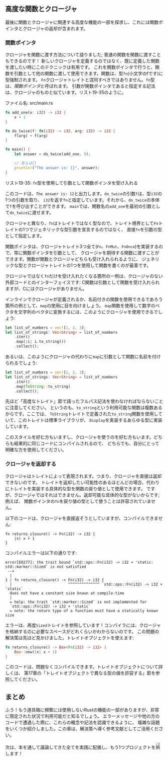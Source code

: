 <!-- ## Advanced Functions and Closures -->

## 高度な関数とクロージャ

<!-- Finally, we’ll explore some advanced features related to functions and -->
<!-- closures, which include function pointers and returning closures. -->

最後に関数とクロージャに関連する高度な機能の一部を探求し、これには関数ポインタとクロージャの返却が含まれます。

<!-- ### Function Pointers -->

### 関数ポインタ

<!-- We’ve talked about how to pass closures to functions; you can also pass regular -->
<!-- functions to functions! This technique is useful when you want to pass a -->
<!-- function you’ve already defined rather than defining a new closure. Doing this -->
<!-- with function pointers will allow you to use functions as arguments to other -->
<!-- functions. Functions coerce to the type `fn` (with a lowercase f), not to be -->
<!-- confused with the `Fn` closure trait. The `fn` type is called a *function -->
<!-- pointer*. The syntax for specifying that a parameter is a function pointer is -->
<!-- similar to that of closures, as shown in Listing 19-35. -->

クロージャを関数に渡す方法について語りました; 普通の関数を関数に渡すこともできるのです！
新しいクロージャを定義するのではなく、既に定義した関数を渡したい時にこのテクニックは有用です。
これを関数ポインタで行うと、関数を引数として他の関数に渡して使用できます。関数は、型`fn`(小文字のfです)に型強制されます。
`Fn`クロージャトレイトと混同すべきではありません。`fn`型は、*関数ポインタ*と呼ばれます。
引数が関数ポインタであると指定する記法は、クロージャのものと似ています。リスト19-35のように。

<!-- <span class="filename">Filename: src/main.rs</span> -->

<span class="filename">ファイル名: src/main.rs</span>

```rust
fn add_one(x: i32) -> i32 {
    x + 1
}

fn do_twice(f: fn(i32) -> i32, arg: i32) -> i32 {
    f(arg) + f(arg)
}

fn main() {
    let answer = do_twice(add_one, 5);

    // 答えは{}
    println!("The answer is: {}", answer);
}
```

<!-- <span class="caption">Listing 19-35: Using the `fn` type to accept a function -->
<!-- pointer as an argument</span> -->

<span class="caption">リスト19-35: `fn`型を使用して引数として関数ポインタを受け入れる</span>

<!-- This code prints `The answer is: 12`. We specify that the parameter `f` in -->
<!-- `do_twice` is an `fn` that takes one parameter of type `i32` and returns an -->
<!-- `i32`. We can then call `f` in the body of `do_twice`. In `main`, we can pass -->
<!-- the function name `add_one` as the first argument to `do_twice`. -->

このコードは、`The answer is: 12`と出力します。`do_twice`の引数`f`は、型`i32`の1つの引数を取り、
`i32`を返す`fn`と指定しています。それから、`do_twice`の本体で`f`を呼び出すことができます。
`main`では、関数名の`add_one`を最初の引数として`do_twice`に渡せます。

<!-- Unlike closures, `fn` is a type rather than a trait, so we specify `fn` as the -->
<!-- parameter type directly rather than declaring a generic type parameter with one -->
<!-- of the `Fn` traits as a trait bound. -->

クロージャと異なり、`fn`はトレイトではなく型なので、トレイト境界として`Fn`トレイトの1つでジェネリックな型引数を宣言するのではなく、
直接`fn`を引数の型として指定します。

<!-- Function pointers implement all three of the closure traits (`Fn`, `FnMut`, and -->
<!-- `FnOnce`), so you can always pass a function pointer as an argument for a -->
<!-- function that expects a closure. It’s best to write functions using a generic -->
<!-- type and one of the closure traits so your functions can accept either -->
<!-- functions or closures. -->

関数ポインタは、クロージャトレイト3つ全て(`Fn`、`FnMut`、`FnOnce`)を実装するので、常に関数ポインタを引数として、
クロージャを期待する関数に渡すことができます。関数が関数とクロージャどちらも受け入れられるように、
ジェネリックな型とクロージャトレイトの1つを使用して関数を書くのが最善です。

<!-- An example of where you would want to only accept `fn` and not closures is when -->
<!-- interfacing with external code that doesn’t have closures: C functions can -->
<!-- accept functions as arguments, but C doesn’t have closures. -->

クロージャではなく`fn`だけを受け入れたくなる箇所の一例は、クロージャのない外部コードとのインターフェイスです:
C関数は引数として関数を受け入れられますが、Cにはクロージャがありません。

<!-- couldだが、でしょうでは文を続けられないので、できるであろうにしている -->

<!-- As an example of where you could use either a closure defined inline or a named -->
<!-- function, let’s look at a use of `map`. To use the `map` function to turn a -->
<!-- vector of numbers into a vector of strings, we could use a closure, like this: -->

インラインでクロージャが定義されるか、名前付きの関数を使用できるであろう箇所の例として、`map`の使用に目を向けましょう。
`map`関数を使用して数字のベクタを文字列のベクタに変換するには、このようにクロージャを使用できるでしょう:

```rust
let list_of_numbers = vec![1, 2, 3];
let list_of_strings: Vec<String> = list_of_numbers
    .iter()
    .map(|i| i.to_string())
    .collect();
```

<!-- Or we could name a function as the argument to `map` instead of the closure, -->
<!-- like this: -->

あるいは、このようにクロージャの代わりに`map`に引数として関数に名前を付けられるでしょう:

```rust
let list_of_numbers = vec![1, 2, 3];
let list_of_strings: Vec<String> = list_of_numbers
    .iter()
    .map(ToString::to_string)
    .collect();
```

<!-- Note that we must use the fully qualified syntax that we talked about earlier -->
<!-- in the “Advanced Traits” section because there are multiple functions available -->
<!-- named `to_string`. Here, we’re using the `to_string` function defined in the -->
<!-- `ToString` trait, which the standard library has implemented for any type that -->
<!-- implements `Display`. -->

先ほど「高度なトレイト」節で語ったフルパス記法を使わなければならないことに注意してください。
というのも、`to_string`という利用可能な関数は複数あるからです。ここでは、
`ToString`トレイトで定義された`to_string`関数を使用していて、このトレイトは標準ライブラリが、
`Display`を実装するあらゆる型に実装しています。

<!-- Some people prefer this style, and some people prefer to use closures. They end -->
<!-- up compiling to the same code, so use whichever style is clearer to you. -->

このスタイルを好む方もいますし、クロージャを使うのを好む方もいます。どちらも結果的に同じコードにコンパイルされるので、
どちらでも、自分にとって明確な方を使用してください。

<!-- ### Returning Closures -->

### クロージャを返却する

<!-- Closures are represented by traits, which means you can’t return closures -->
<!-- directly. In most cases where you might want to return a trait, you can instead -->
<!-- use the concrete type that implements the trait as the return value of the -->
<!-- function. But you can’t do that with closures because they don’t have a -->
<!-- concrete type that is returnable; you’re not allowed to use the function -->
<!-- pointer `fn` as a return type, for example. -->

クロージャはトレイトによって表現されます。つまり、クロージャを直接は返却できないのです。
トレイトを返却したい可能性のあるほとんどの場合、代わりにトレイトを実装する具体的な型を関数の戻り値として使用できます。
ですが、クロージャではそれはできません。返却可能な具体的な型がないからです; 例えば、
関数ポインタの`fn`を戻り値の型として使うことは許容されていません。

<!-- The following code tries to return a closure directly, but it won’t compile: -->

以下のコードは、クロージャを直接返そうとしていますが、コンパイルできません:

```rust,ignore
fn returns_closure() -> Fn(i32) -> i32 {
    |x| x + 1
}
```

<!-- The compiler error is as follows: -->

コンパイルエラーは以下の通りです:

```text
error[E0277]: the trait bound `std::ops::Fn(i32) -> i32 + 'static:
std::marker::Sized` is not satisfied
 -->
  |
1 | fn returns_closure() -> Fn(i32) -> i32 {
  |                         ^^^^^^^^^^^^^^ `std::ops::Fn(i32) -> i32 + 'static`
  does not have a constant size known at compile-time
  |
  = help: the trait `std::marker::Sized` is not implemented for
  `std::ops::Fn(i32) -> i32 + 'static`
  = note: the return type of a function must have a statically known size
```

<!-- The error references the `Sized` trait again! Rust doesn’t know how much space -->
<!-- it will need to store the closure. We saw a solution to this problem earlier. -->
<!-- We can use a trait object: -->

エラーは、再度`Sized`トレイトを参照しています！コンパイラには、クロージャを格納するのに必要なスペースがどれくらいかわからないのです。
この問題の解決策は先ほど見かけました。トレイトオブジェクトを使えます:

```rust
fn returns_closure() -> Box<Fn(i32) -> i32> {
    Box::new(|x| x + 1)
}
```

<!-- This code will compile just fine. For more about trait objects, refer to the -->
<!-- “Using Trait Objects That Allow for Values of Different Types” section in -->
<!-- Chapter 17. -->

このコードは、問題なくコンパイルできます。トレイトオブジェクトについて詳しくは、
第17章の「トレイトオブジェクトで異なる型の値を許容する」節を参照してください。

<!-- ## Summary -->

## まとめ

<!-- Whew! Now you have some features of Rust in your toolbox that you won’t use -->
<!-- often, but you’ll know they’re available in very particular circumstances. -->
<!-- We’ve introduced several complex topics so that when you encounter them in -->
<!-- error message suggestions or in other peoples’ code, you’ll be able to -->
<!-- recognize these concepts and syntax. Use this chapter as a reference to guide -->
<!-- you to solutions. -->

ふう！もう道具箱に頻繁には使用しないRustの機能の一部がありますが、非常に限定された状況で利用可能だと知るでしょう。
エラーメッセージや他の方のコードで遭遇した際に、これらの概念や記法を認識できるように、
複雑な話題をいくつか紹介しました。この章は、解決策へ導く参考文献としてご活用ください。

<!-- Next, we’ll put everything we’ve discussed throughout the book into practice -->
<!-- and do one more project! -->

次は、本を通して議論してきた全てを実践に配備し、もう1つプロジェクトを<ruby>熟<rp>(</rp><rt>こな</rt><rp>)</rp></ruby>します！
